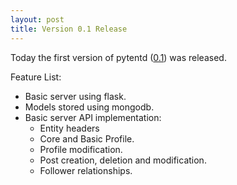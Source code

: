 ```yaml
---
layout: post
title: Version 0.1 Release
---
```


Today the first version of pytentd ([0.1](https://github.com/pytent/pytentd/tree/v0.1)) was released.


Feature List:

* Basic server using flask.
* Models stored using mongodb.
* Basic server API implementation:
	* Entity headers
	* Core and Basic Profile.
	* Profile modification.
	* Post creation, deletion and modification.
	* Follower relationships.
